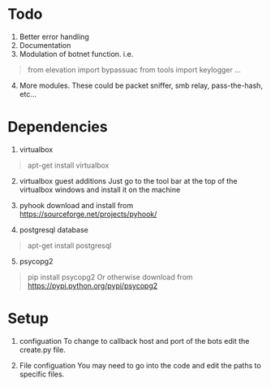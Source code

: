# Todo
1. Better error handling
2. Documentation
3. Modulation of botnet function. i.e.
  > from elevation import bypassuac
  > from tools import keylogger
  > ...
4. More modules.
  These could be packet sniffer, smb relay, pass-the-hash, etc...

# Dependencies
1. virtualbox
  > apt-get install virtualbox

2. virtualbox guest additions
  Just go to the tool bar at the top of the virtualbox windows and install it on the machine

3. pyhook
  download and install from https://sourceforge.net/projects/pyhook/

4. postgresql database
  > apt-get install postgresql

5. psycopg2 
  > pip install psycopg2
  Or otherwise download from https://pypi.python.org/pypi/psycopg2

# Setup
1. configuation
  To change to callback host and port of the bots edit the create.py file.

2. File configuation
  You may need to go into the code and edit the paths to specific files.

